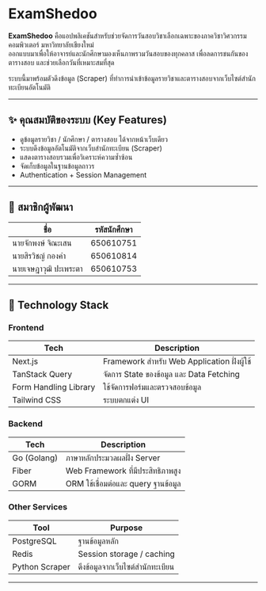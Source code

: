 # ExamShedoo

**ExamShedoo** คือแอปพลิเคชันสำหรับช่วยจัดการวันสอบวิชาเลือกเฉพาะของภาควิชาวิศวกรรมคอมพิวเตอร์ มหาวิทยาลัยเชียงใหม่  
ออกแบบมาเพื่อให้อาจารย์และนักศึกษามองเห็นภาพรวมวันสอบของทุกคลาส เพื่อลดการชนกันของตารางสอบ และช่วยเลือกวันที่เหมาะสมที่สุด

ระบบนี้มาพร้อมตัวดึงข้อมูล (Scraper) ที่ทำการนำเข้าข้อมูลรายวิชาและตารางสอบจากเว็บไซต์สำนักทะเบียนอัตโนมัติ

---

## ✨ คุณสมบัติของระบบ (Key Features)

- ดูข้อมูลรายวิชา / นักศึกษา / ตารางสอบ ได้จากหน้าเว็บเดียว
- ระบบดึงข้อมูลอัตโนมัติจากเว็บสำนักทะเบียน (Scraper)
- แสดงตารางสอบรวมเพื่อวิเคราะห์ความซ้ำซ้อน
- จัดเก็บข้อมูลในฐานข้อมูลถาวร
- Authentication + Session Management

---

## 👥 สมาชิกผู้พัฒนา

| ชื่อ                  | รหัสนักศึกษา |
| --------------------- | ------------ |
| นายจักพงษ์ จิณะเสน    | 650610751    |
| นายสิรวิชญ์ กองคำ     | 650610814    |
| นายเจษฎาวุฒิ ปะเพระตา | 650610753    |

---

## 🧱 Technology Stack

### Frontend

| Tech                  | Description                                 |
| --------------------- | ------------------------------------------- |
| Next.js               | Framework สำหรับ Web Application ฝั่งผู้ใช้ |
| TanStack Query        | จัดการ State ของข้อมูล และ Data Fetching    |
| Form Handling Library | ใช้จัดการฟอร์มและตรวจสอบข้อมูล              |
| Tailwind CSS          | ระบบตกแต่ง UI                               |

### Backend

| Tech        | Description                         |
| ----------- | ----------------------------------- |
| Go (Golang) | ภาษาหลักประมวลผลฝั่ง Server         |
| Fiber       | Web Framework ที่มีประสิทธิภาพสูง   |
| GORM        | ORM ใช้เชื่อมต่อและ query ฐานข้อมูล |

### Other Services

| Tool           | Purpose                          |
| -------------- | -------------------------------- |
| PostgreSQL     | ฐานข้อมูลหลัก                    |
| Redis          | Session storage / caching        |
| Python Scraper | ดึงข้อมูลจากเว็บไซต์สำนักทะเบียน |

---
